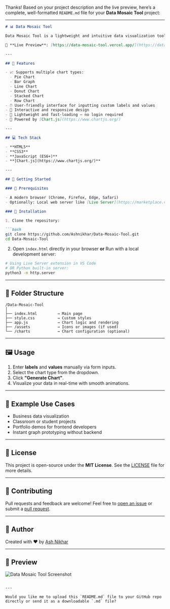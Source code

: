 Thanks! Based on your project description and the live preview, here’s a complete, well-formatted `README.md` file for your **Data Mosaic Tool** project:

---

````markdown
# 📊 Data Mosaic Tool

Data Mosaic Tool is a lightweight and intuitive data visualization tool that allows users to generate various types of charts—like Pie Charts, Bar Graphs, Line Charts, Donut Charts, Stacked Charts, and Row Charts—based on custom input data.

🔗 **Live Preview**: [https://data-mosaic-tool.vercel.app/](https://data-mosaic-tool.vercel.app/)

---

## 🧩 Features

- 📈 Supports multiple chart types:
  - Pie Chart
  - Bar Graph
  - Line Chart
  - Donut Chart
  - Stacked Chart
  - Row Chart
- 🖱️ User-friendly interface for inputting custom labels and values
- 🎨 Interactive and responsive design
- 💾 Lightweight and fast-loading — no login required
- 🔧 Powered by [Chart.js](https://www.chartjs.org/)

---

## 💻 Tech Stack

- **HTML5**
- **CSS3**
- **JavaScript (ES6+)**
- **[Chart.js](https://www.chartjs.org/)**

---

## 🚀 Getting Started

### 🧰 Prerequisites

- A modern browser (Chrome, Firefox, Edge, Safari)
- Optionally: Local web server like [Live Server](https://marketplace.visualstudio.com/items?itemName=ritwickdey.LiveServer) for development

### 🔧 Installation

1. Clone the repository:

```bash
git clone https://github.com/Ashnikhar/Data-Mosaic-Tool.git
cd Data-Mosaic-Tool
````

2. Open `index.html` directly in your browser
   **or**
   Run with a local development server:

```bash
# Using Live Server extension in VS Code
# OR Python built-in server:
python3 -m http.server
```

---

## 📂 Folder Structure

```
/Data-Mosaic-Tool
│
├── index.html         → Main page
├── style.css          → Custom styles
├── app.js             → Chart logic and rendering
├── /assets            → Icons or images (if used)
└── /charts            → Chart configuration (optional)
```

---

## 🖼️ Usage

1. Enter **labels** and **values** manually via form inputs.
2. Select the chart type from the dropdown.
3. Click **"Generate Chart"**.
4. Visualize your data in real-time with smooth animations.

---

## 🧪 Example Use Cases

* Business data visualization
* Classroom or student projects
* Portfolio demos for frontend developers
* Instant graph prototyping without backend

---

## 📄 License

This project is open-source under the **MIT License**.
See the [LICENSE](LICENSE) file for more details.

---

## 🤝 Contributing

Pull requests and feedback are welcome!
Feel free to [open an issue](https://github.com/Ashnikhar/Data-Mosaic-Tool/issues) or submit a [pull request](https://github.com/Ashnikhar/Data-Mosaic-Tool/pulls).

---

## 📍 Author

Created with ❤️ by [Ash Nikhar](https://github.com/Ashnikhar)

---

## 📸 Preview

![Data Mosaic Tool Screenshot](https://data-mosaic-tool.vercel.app/preview.png) <!-- Replace with actual screenshot path if added -->

```

---

Would you like me to upload this `README.md` file to your GitHub repo directly or send it as a downloadable `.md` file?
```

